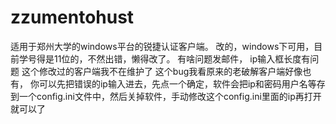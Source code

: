 # zzumentohust
适用于郑州大学的windows平台的锐捷认证客户端。
改的，windows下可用，目前学号得是11位的，不然出错，懒得改了。
有啥问题发邮件，
ip输入框长度有问题
这个修改过的客户端我不在维护了
这个bug我看原来的老破解客户端好像也有，
你可以先把错误的ip输入进去，先点一个确定，软件会把ip和密码用户名等存到一个config.ini文件中，然后关掉软件，手动修改这个config.ini里面的ip再打开就可以了
